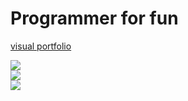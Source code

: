 # Programmer for fun

[visual portfolio](https://niooi.sh/portfolio)

![](https://github-readme-stats.vercel.app/api?username=niooii&theme=highcontrast&hide_border=false&include_all_commits=true&count_private=true)<br/>
![](https://github-readme-streak-stats.herokuapp.com/?user=niooii&theme=highcontrast&hide_border=false)<br/>
![](https://github-readme-stats.vercel.app/api/top-langs/?username=niooii&theme=highcontrast&hide_border=false&include_all_commits=false&count_private=false&layout=compact)
